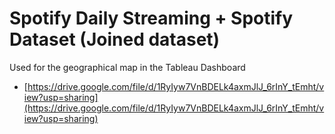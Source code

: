 # Spotify Daily Streaming + Spotify Dataset (Joined dataset)

Used for the geographical map in the Tableau Dashboard
 - [https://drive.google.com/file/d/1RyIyw7VnBDELk4axmJlJ_6rInY_tEmht/view?usp=sharing](https://drive.google.com/file/d/1RyIyw7VnBDELk4axmJlJ_6rInY_tEmht/view?usp=sharing)
